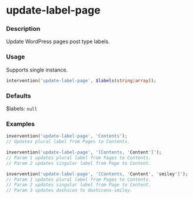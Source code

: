 # update-label-page

### Description
Update WordPress pages post type labels.

### Usage
Supports single instance.
```php
intervention('update-label-page', $labels(string|array));
```

### Defaults
$labels: `null`

### Examples
```php
invervention('update-label-page', 'Contents');
// Updates plural label from Pages to Contents.

invervention('update-label-page', '[Contents, 'Content']');
// Param 1 updates plural label from Pages to Contents.
// Param 2 updates singular label from Page to Content.

invervention('update-label-page', '[Contents, 'Content', 'smiley']');
// Param 1 updates plural label from Pages to Contents.
// Param 2 updates singular label from Page to Content.
// Param 3 updates dashicon to dashicons-smiley.
```
